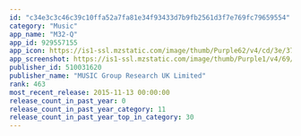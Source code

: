 ```yaml
---
id: "c34e3c3c46c39c10ffa52a7fa81e34f93433d7b9fb2561d3f7e769fc79659554"
category: "Music"
app_name: "M32-Q"
app_id: 929557155
app_icon: https://is1-ssl.mzstatic.com/image/thumb/Purple62/v4/cd/3e/37/cd3e37e0-3685-d711-d014-f34a7f424f03/mzm.sanvqjdh.png/1024x1024bb.png
app_screenshot: https://is1-ssl.mzstatic.com/image/thumb/Purple1/v4/69/5d/32/695d322c-995d-fdc6-a43f-b7526d3dc013/pr_source.png/640x1136bb.png
publisher_id: 510031620
publisher_name: "MUSIC Group Research UK Limited"
rank: 463
most_recent_release: 2015-11-13 00:00:00
release_count_in_past_year: 0
release_count_in_past_year_category: 11
release_count_in_past_year_top_in_category: 30
---
```

